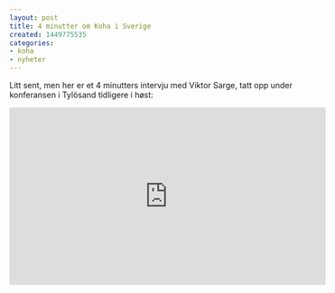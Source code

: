 ```yaml
---
layout: post
title: 4 minutter om Koha i Sverige
created: 1449775535
categories:
- koha
- nyheter
---
```

<p>Litt sent, men her er et 4 minutters intervju med Viktor Sarge, tatt opp under konferansen i Tylösand tidligere i høst:</p>

<iframe width="560" height="315" src="https://www.youtube.com/embed/fJuo8y4fVNM" frameborder="0" allowfullscreen></iframe>
